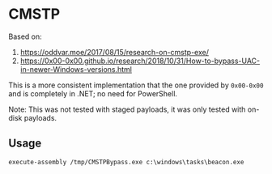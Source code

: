 # CMSTP

Based on:

1. https://oddvar.moe/2017/08/15/research-on-cmstp-exe/
2. https://0x00-0x00.github.io/research/2018/10/31/How-to-bypass-UAC-in-newer-Windows-versions.html

This is a more consistent implementation that the one provided by `0x00-0x00` and is completely in .NET; no need for PowerShell.

Note: This was not tested with staged payloads, it was only tested with on-disk payloads.

## Usage

```
execute-assembly /tmp/CMSTPBypass.exe c:\windows\tasks\beacon.exe
```



